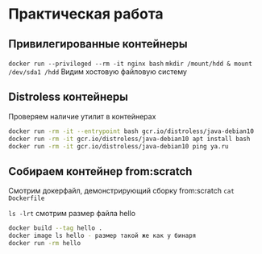 # Практическая работа

## Привилегированные контейнеры

```docker run --privileged --rm -it nginx bash```
```mkdir /mount/hdd & mount /dev/sda1 /hdd```
Видим хостовую файловую систему

## Distroless контейнеры

Проверяем наличие утилит в контейнерах

```bash
docker run -rm -it --entrypoint bash gcr.io/distroless/java-debian10 
docker run -rm -it gcr.io/distroless/java-debian10 apt install bash
docker run -rm -it gcr.io/distroless/java-debian10 ping ya.ru
```

## Собираем контейнер from:scratch

Смотрим докерфайл, демонстрирующий сборку from:scratch
```сat Dockerfile```

```ls -lrt```
смотрим размер файла hello

```bash
docker build --tag hello .
docker image ls hello - размер такой же как у бинаря
docker run -rm hello
```
